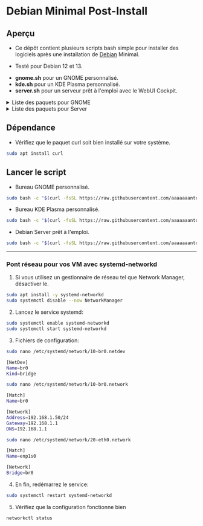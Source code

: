 # Debian Minimal Post-Install

## Aperçu

* Ce dépôt contient plusieurs scripts bash simple pour installer des logiciels après une installation de [Debian](https://www.debian.org/) Minimal.

* Testé pour Debian 12 et 13.

- **gnome.sh** pour un GNOME personnalisé.
- **kde.sh** pour un KDE Plasma personnalisé.
- **server.sh** pour un serveur prêt à l'emploi avec le WebUI Cockpit.


<details closed><summary>Liste des paquets pour GNOME</summary>

* abiword
* alacarte
* celluloid
* curl
* deja-dup
* epiphany
* geary
* gnome-builder
* gnome-calendar
* gnome-console
* gnome-music
* gnucash
* gnumeric
* git
* kodi
* secrets
* shortwave
* ufw
* vim 

</details>

<details closed><summary>Liste des paquets pour Server</summary>

* Cockpit
* Curl
* Rsync
* Ufw
* Vim

</details>

## Dépendance

* Vérifiez que le paquet curl soit bien installé sur votre système.

```sh
sudo apt install curl
```

## Lancer le script

* Bureau GNOME personnalisé.
```sh
sudo bash -c "$(curl -fsSL https://raw.githubusercontent.com/aaaaaaantoine/debian-post-install/main/gnome.sh)" 
```

* Bureau KDE Plasma personnalisé.
```sh
sudo bash -c "$(curl -fsSL https://raw.githubusercontent.com/aaaaaaantoine/debian-post-install/main/kde.sh)" 
```

* Debian Server prêt à l'emploi.
```sh
sudo bash -c "$(curl -fsSL https://raw.githubusercontent.com/aaaaaaantoine/debian-post-install/main/server.sh)" 
```

---

### Pont réseau pour vos VM avec systemd-networkd
1) Si vous utilisez un gestionnaire de réseau tel que Network Manager, désactiver le.
```sh
sudo apt install -y systemd-networkd
sudo systemctl disable --now NetworkManager
```

2) Lancez le service systemd:
```sh
sudo systemctl enable systemd-networkd
sudo systemctl start systemd-networkd
```

3) Fichiers de configuration:

```sh
sudo nano /etc/systemd/network/10-br0.netdev
```
```sh
[NetDev]
Name=br0
Kind=bridge
```
```sh
sudo nano /etc/systemd/network/10-br0.network
```
```sh
[Match]
Name=br0

[Network]
Address=192.168.1.50/24
Gateway=192.168.1.1
DNS=192.168.1.1
```

```sh
sudo nano /etc/systemd/network/20-eth0.network
```

```sh
[Match]
Name=enp1s0

[Network]
Bridge=br0
```

4) En fin, redémarrez le service:

```sh
sudo systemctl restart systemd-networkd
```

5) Vérifiez que la configuration fonctionne bien
```sh
networkctl status
```
